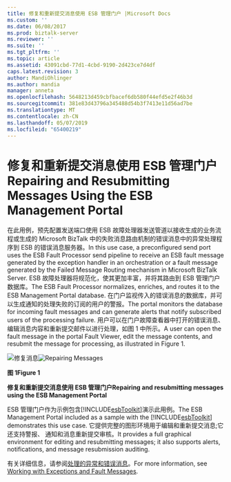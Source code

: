 ```yaml
---
title: 修复和重新提交消息使用 ESB 管理门户 |Microsoft Docs
ms.custom: ''
ms.date: 06/08/2017
ms.prod: biztalk-server
ms.reviewer: ''
ms.suite: ''
ms.tgt_pltfrm: ''
ms.topic: article
ms.assetid: 43091cbd-77d1-4cbd-9190-2d423ce7d4df
caps.latest.revision: 3
author: MandiOhlinger
ms.author: mandia
manager: anneta
ms.openlocfilehash: 5648213d459cbfbacef6db580f44efd5e2f46b3d
ms.sourcegitcommit: 381e83d43796a345488d54b3f7413e11d56ad7be
ms.translationtype: MT
ms.contentlocale: zh-CN
ms.lasthandoff: 05/07/2019
ms.locfileid: "65400219"
---
```

# <a name="repairing-and-resubmitting-messages-using-the-esb-management-portal"></a><span data-ttu-id="88b39-102">修复和重新提交消息使用 ESB 管理门户</span><span class="sxs-lookup"><span data-stu-id="88b39-102">Repairing and Resubmitting Messages Using the ESB Management Portal</span></span>
<span data-ttu-id="88b39-103">在此用例，预先配置发送端口使用 ESB 故障处理器发送管道以接收生成的业务流程或生成的 Microsoft BizTalk 中的失败消息路由机制的错误消息中的异常处理程序到 ESB 的错误消息服务器。</span><span class="sxs-lookup"><span data-stu-id="88b39-103">In this use case, a preconfigured send port uses the ESB Fault Processor send pipeline to receive an ESB fault message generated by the exception handler in an orchestration or a fault message generated by the Failed Message Routing mechanism in Microsoft BizTalk Server.</span></span> <span data-ttu-id="88b39-104">ESB 故障处理器将规范化，使其更加丰富，并将其路由到 ESB 管理门户数据库。</span><span class="sxs-lookup"><span data-stu-id="88b39-104">The ESB Fault Processor normalizes, enriches, and routes it to the ESB Management Portal database.</span></span> <span data-ttu-id="88b39-105">在门户监视传入的错误消息的数据库，并可以生成通知的处理失败的订阅的用户的警报。</span><span class="sxs-lookup"><span data-stu-id="88b39-105">The portal monitors the database for incoming fault messages and can generate alerts that notify subscribed users of the processing failure.</span></span> <span data-ttu-id="88b39-106">用户可以在门户故障查看器中打开的错误消息、 编辑消息内容和重新提交邮件以进行处理，如图 1 中所示。</span><span class="sxs-lookup"><span data-stu-id="88b39-106">A user can open the fault message in the portal Fault Viewer, edit the message contents, and resubmit the message for processing, as illustrated in Figure 1.</span></span>  
  
 <span data-ttu-id="88b39-107">![修复消息](../esb-toolkit/media/ch3-repairingmessages.gif "Ch3-RepairingMessages")</span><span class="sxs-lookup"><span data-stu-id="88b39-107">![Repairing Messages](../esb-toolkit/media/ch3-repairingmessages.gif "Ch3-RepairingMessages")</span></span>  
  
 <span data-ttu-id="88b39-108">**图 1**</span><span class="sxs-lookup"><span data-stu-id="88b39-108">**Figure 1**</span></span>  
  
 <span data-ttu-id="88b39-109">**修复和重新提交消息使用 ESB 管理门户**</span><span class="sxs-lookup"><span data-stu-id="88b39-109">**Repairing and resubmitting messages using the ESB Management Portal**</span></span>  
  
 <span data-ttu-id="88b39-110">ESB 管理门户作为示例包含[!INCLUDE[esbToolkit](../includes/esbtoolkit-md.md)]演示此用例。</span><span class="sxs-lookup"><span data-stu-id="88b39-110">The ESB Management Portal included as a sample with the [!INCLUDE[esbToolkit](../includes/esbtoolkit-md.md)] demonstrates this use case.</span></span> <span data-ttu-id="88b39-111">它提供完整的图形环境用于编辑和重新提交消息;它还支持警报、 通知和消息重新提交审核。</span><span class="sxs-lookup"><span data-stu-id="88b39-111">It provides a full graphical environment for editing and resubmitting messages; it also supports alerts, notifications, and message resubmission auditing.</span></span>  
  
 <span data-ttu-id="88b39-112">有关详细信息，请参阅[处理的异常和错误消息](../esb-toolkit/working-with-exceptions-and-fault-messages.md)。</span><span class="sxs-lookup"><span data-stu-id="88b39-112">For more information, see [Working with Exceptions and Fault Messages](../esb-toolkit/working-with-exceptions-and-fault-messages.md).</span></span>